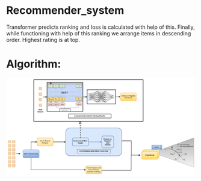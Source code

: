 # Recommender_system


Transformer predicts ranking and loss is calculated with help of this. 
Finally, while functioning with help of this ranking we arrange items in descending order. Highest rating is at top. 

# Algorithm:
<img src ="./assets/flow_diagram.png"/>
